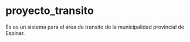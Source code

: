 # proyecto_transito
Es es un sistema para el área de transito de la municipalidad provincial de Espinar.
